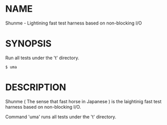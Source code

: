 # NAME

Shunme - Lightining fast test harness based on non-blocking I/O

# SYNOPSIS

Run all tests under the 't' directory.

    $ uma

# DESCRIPTION

Shunme ( The sense that fast horse in Japanese ) is the laightinig fast
test harness based on non-blocking I/O.

Command 'uma' runs all tests under the 't' directory.
